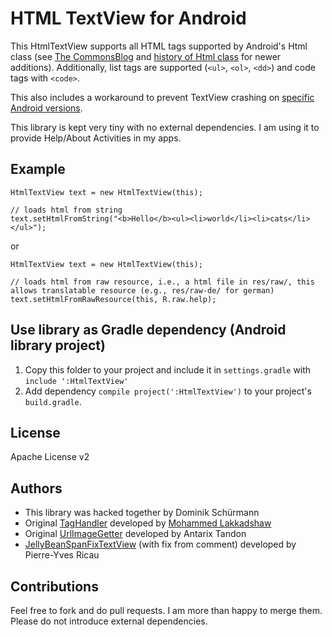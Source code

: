 # HTML TextView for Android

This HtmlTextView supports all HTML tags supported by Android's Html class (see [The CommonsBlog](http://commonsware.com/blog/Android/2010/05/26/html-tags-supported-by-textview.html) and [history of Html class](https://github.com/android/platform_frameworks_base/commits/master/core/java/android/text/Html.java) for newer additions).
Additionally, list tags are supported (``<ul>``, ``<ol>``, ``<dd>``) and code tags with ``<code>``.

This also includes a workaround to prevent TextView crashing on [specific Android versions](http://code.google.com/p/android/issues/detail?id=35466).

This library is kept very tiny with no external dependencies.
I am using it to provide Help/About Activities in my apps.

## Example

```
HtmlTextView text = new HtmlTextView(this);

// loads html from string
text.setHtmlFromString("<b>Hello</b><ul><li>world</li><li>cats</li></ul>");
```
or
```
HtmlTextView text = new HtmlTextView(this);

// loads html from raw resource, i.e., a html file in res/raw/, this allows translatable resource (e.g., res/raw-de/ for german)
text.setHtmlFromRawResource(this, R.raw.help);
```

## Use library as Gradle dependency (Android library project)

1. Copy this folder to your project and include it in ``settings.gradle`` with ``include ':HtmlTextView'``
2. Add dependency ``compile project(':HtmlTextView')`` to your project's ``build.gradle``.

## License

Apache License v2

## Authors
- This library was hacked together by Dominik Schürmann
- Original [TagHandler](https://gist.github.com/mlakkadshaw/5983704) developed by [Mohammed Lakkadshaw](http://blog.mohammedlakkadshaw.com/Handling_Custom_Tags_Using_Html.tagHandler().html)
- Original [UrlImageGetter](https://gist.github.com/Antarix/4167655) developed by Antarix Tandon
- [JellyBeanSpanFixTextView](https://gist.github.com/pyricau/3424004) (with fix from comment) developed by Pierre-Yves Ricau

## Contributions

Feel free to fork and do pull requests. I am more than happy to merge them.
Please do not introduce external dependencies.